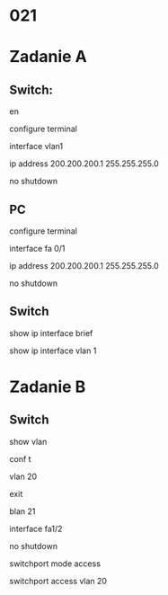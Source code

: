 # 021

# Zadanie A

## Switch:

en

configure terminal

interface vlan1

ip address 200.200.200.1 255.255.255.0

no shutdown


## PC

configure terminal

interface fa 0/1

ip address 200.200.200.1 255.255.255.0

no shutdown


## Switch

show ip interface brief

show ip interface vlan 1


# Zadanie B

## Switch

show vlan

conf t

vlan 20

exit

blan 21

interface fa1/2

no shutdown

switchport mode access

switchport access vlan 20


